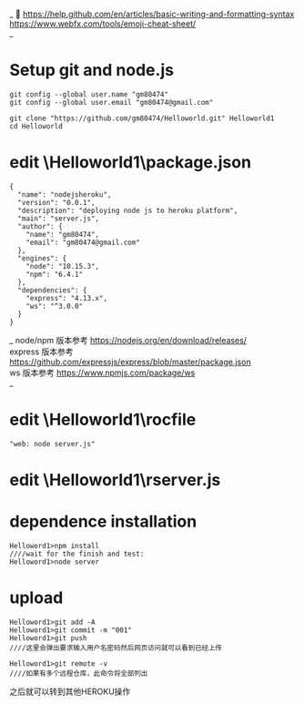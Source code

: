 _ :musical_note:
https://help.github.com/en/articles/basic-writing-and-formatting-syntax  
https://www.webfx.com/tools/emoji-cheat-sheet/  
_


# Setup git and node.js
```
git config --global user.name "gm80474"
git config --global user.email "gm80474@gmail.com"

git clone "https://github.com/gm80474/Helloworld.git" Helloworld1
cd Helloworld
``` 
# edit \Helloworld1\package.json
``` 
{
  "name": "nodejsheroku",
  "version": "0.0.1",
  "description": "deploying node js to heroku platform",
  "main": "server.js",
  "author": {
    "name": "gm80474",
    "email": "gm80474@gmail.com"
  },
  "engines": {
    "node": "10.15.3",
    "npm": "6.4.1"
  },
  "dependencies": {
    "express": "4.13.x",
    "ws": "^3.0.0"
  }
}
```
_
node/npm 版本参考 https://nodejs.org/en/download/releases/  
express 版本参考 https://github.com/expressjs/express/blob/master/package.json  
ws 版本参考 https://www.npmjs.com/package/ws  
_

# edit \Helloworld1\rocfile
```
"web: node server.js"
```
# edit \Helloworld1\rserver.js

# dependence installation
```
Helloword1>npm install
////wait for the finish and test:
Helloword1>node server
```
# upload
```
Helloword1>git add -A
Helloword1>git commit -m "001"
Helloword1>git push
////这里会弹出要求输入用户名密码然后网页访问就可以看到已经上传

Helloword1>git remote -v
////如果有多个远程仓库，此命令将全部列出
```
之后就可以转到其他HEROKU操作

